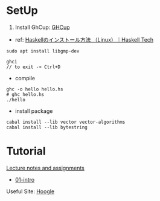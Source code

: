 # SetUp

1. Install GhCup: [GHCup](https://www.haskell.org/ghcup/#)
  - ref: [Haskellのインストール方法 （Linux）｜Haskell Tech](https://haskell-tech.nkhn37.net/haskell-install-linux/)
  ```
  sudo apt install libgmp-dev
  ```

```shell
ghci
// to exit -> Ctrl+D
```

- compile

```shell
ghc -o hello hello.hs
# ghc hello.hs
./hello
```

- install package

```shell
cabal install --lib vector vector-algorithms
cabal install --lib bytestring
```


# Tutorial

[Lecture notes and assignments](https://www.seas.upenn.edu/~cis1940/spring13/lectures.html)

- [01-intro](https://www.seas.upenn.edu/~cis1940/spring13/lectures/01-intro.html)

Useful Site: [Hoogle](https://hoogle.haskell.org/)

